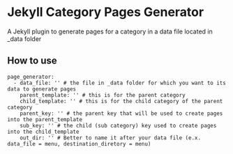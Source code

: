 # Jekyll Category Pages Generator

A Jekyll plugin to generate pages for a category in a data file located in _data folder

## How to use

```
page_generator:
  - data_file: '' # the file in _data folder for which you want to its data to generate pages
    parent_template: '' # this is for the parent category
    child_template: '' # this is for the child category of the parent category
    parent_key: '' # the parent key that will be used to create pages into the parent_template
    sub_key: '' # the child (sub category) key used to create pages into the child_template
    out_dir: '' # Better to name it after your data file (e.x. data_file = menu, destination_diretory = menu)
```
